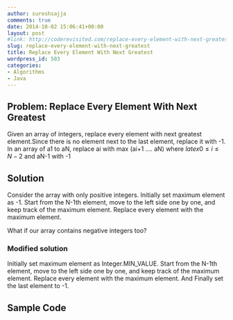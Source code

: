 ```yaml
---
author: sureshsajja
comments: true
date: 2014-10-02 15:06:41+00:00
layout: post
#link: http://coderevisited.com/replace-every-element-with-next-greatest/
slug: replace-every-element-with-next-greatest
title: Replace Every Element With Next Greatest
wordpress_id: 503
categories:
- Algorithms
- Java
---
```


## Problem: Replace Every Element With Next Greatest


Given an array of integers, replace every element with next greatest element.Since there is no element next to the last element, replace it with -1. In an array of a1 to aN, replace ai with max (ai+1 …. aN) where $latex 0 \le i \le N-2$ and aN-1 with -1


## Solution


Consider the array with only positive integers. Initially set maximum element as -1. Start from the N-1th element, move to the left side one by one, and keep track of the maximum element. Replace every element with the maximum element.

What if our array contains negative integers too?


### Modified solution


Initially set maximum element as Integer.MIN_VALUE. Start from the N-1th element, move to the left side one by one, and keep track of the maximum element. Replace every element with the maximum element. And Finally set the last element to -1.


## Sample Code



